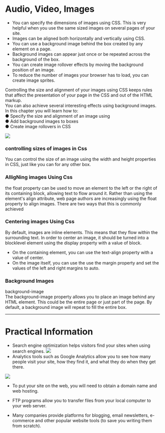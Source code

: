 # Audio, Video, Images 

- You can specify the dimensions of images using CSS.
This is very helpful when you use the same sized
images on several pages of your site.
-  Images can be aligned both horizontally and vertically
using CSS.
-  You can use a background image behind the box
created by any element on a page.
- Background images can appear just once or be
repeated across the background of the box.
-  You can create image rollover effects by moving the
background position of an image.
- To reduce the number of images your browser has to
load, you can create image sprites. 

Controlling the size and alignment of
your images using CSS keeps rules that
affect the presentation of your page in
the CSS and out of the HTML markup.  
You can also achieve several interesting effects using
background images. In this chapter you will learn how to:  
● Specify the size and alignment of an image using  
● Add background images to boxes    
● Create image rollovers in CSS     

![](https://s3.eu-west-2.amazonaws.com/uploads.3alampro.com/2019/October/UqGlnihBSz6tx8ua5tojPTwPvN3KsN6v6DfRNDa2.jpeg)  

### controlling sizes of images in Css 

You can control the size of an
image using the width and
height properties in CSS, just
like you can for any other box.  

### AlligNing images Using Css  

the float property can be used
to move an element to the left or
the right of its containing block,
allowing text to flow around it.
Rather than using the <img>
element's align attribute, web
page authors are increasingly
using the float property to align
images. There are two ways that
this is commonly achieved 

### Centering images Using Css 

By default, images are inline
elements. This means that they
flow within the surrounding text.
In order to center an image, it
should be turned into a blocklevel element using the display
property with a value of block.  

-  On the containing element,
you can use the text-align
property with a value of center.
- On the image itself, you can
use the use the margin property
and set the values of the left and
right margins to auto. 

### Background Images
background-image   
The background-image
property allows you to place
an image behind any HTML
element. This could be the entire
page or just part of the page. By
default, a background image will
repeat to fill the entire box.

-------------------------------------------------
# Practical Information

- Search engine optimization helps visitors find your
sites when using search engines.
![](https://www.dignited.com/wp-content/uploads/2018/06/SEO-article-header.jpg)   
-  Analytics tools such as Google Analytics allow you to 
see how many people visit your site, how they find it,
and what they do when they get there.  

![](https://cdn.educba.com/academy/wp-content/uploads/2019/07/Google-Analytics-Tools.jpg)
-  To put your site on the web, you will need to obtain a
domain name and web hosting.

-  FTP programs allow you to transfer files from your
local computer to your web server.
-  Many companies provide platforms for blogging, email
newsletters, e-commerce and other popular website
tools (to save you writing them from scratch). 



